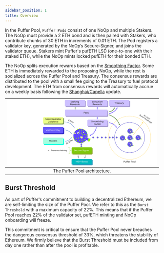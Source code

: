 ```yaml
---
sidebar_position: 1
title: Overview
---
```


In the Puffer Pool, `Puffer Pods` consist of one NoOp and multiple Stakers. The NoOp must provide a 2 ETH bond and is then paired with Stakers, who contribute chunks of 30 ETH in increments of 0.01 ETH. The Pod registers a validator key, generated by the NoOp’s Secure-Signer, and joins the validator queue. Stakers mint Puffer's pufETH LSD (one-to-one with their staked ETH), while the NoOp mints
locked pufETH for their bonded ETH.

The NoOp splits execution rewards based on the [Smoothing Factor](arch/smoothing.md). Some ETH is immediately rewarded to the proposing NoOp, while the rest is socialized across the Puffer Pool and Treasury. The consensus rewards are distributed to the pool with a small fee going to the Treasury to fuel protocol development. The ETH from consensus rewards will automatically accrue on a weekly basis following the [Shanghai/Capella](https://notes.ethereum.org/@launchpad/withdrawals-faq) update.


|![pufferarch](img/arch.png)|
|:--:|
|The Puffer Pool architecture.|

## Burst Threshold
As part of Puffer's commitment to building a decentralized Ethereum, we are self-limiting the size of the Puffer Pool. We refer to this as the `Burst Threshold` with a maximum capacity of 22%. This means that if the Puffer Pool reaches 22% of the validator set, pufETH minting and NoOp onboarding will freeze. 

This commitment is critical to ensure that the Puffer Pool never breaches the dangerous consensus threshold of 33%, which threatens the stability of Ethereum. We firmly believe that the Burst Threshold must be included from day one rather than after the pool is profitable.
